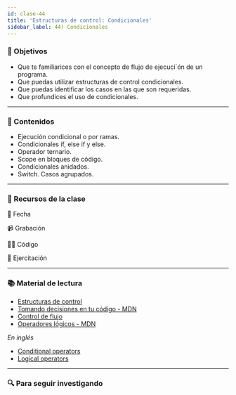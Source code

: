 ```yaml
---
id: clase-44
title: 'Estructuras de control: Condicionales'
sidebar_label: 44) Condicionales
---
```


### 🏁 Objetivos

- Que te familiarices con el concepto de flujo de ejecuci´ón de un programa.
- Que puedas utilizar estructuras de control condicionales.
- Que puedas identificar los casos en las que son requeridas.
- Que profundices el uso de condicionales.

---

### 📝 Contenidos

- Ejecución condicional o por ramas.
- Condicionales if, else if y else.
- Operador ternario.
- Scope en bloques de código.
- Condicionales anidados.
- Switch. Casos agrupados.

---

### 🚀 Recursos de la clase

📆 Fecha

📹 Grabación

👩‍💻 Código

💪 Ejercitación

---

### 📚 Material de lectura

- [Estructuras de control](https://frontend.adaitw.org/docs/js/js04)
- [Tomando decisiones en tu código - MDN](https://developer.mozilla.org/es/docs/Learn/JavaScript/Building_blocks/conditionals)
- [Control de flujo](https://developer.mozilla.org/es/docs/Web/JavaScript/Guide/Control_de_flujo_y_manejo_de_errores)
- [Operadores lógicos - MDN](https://developer.mozilla.org/es/docs/Web/JavaScript/Referencia/Operadores/Operadores_l%C3%B3gicos)

_En inglés_

- [Conditional operators](https://javascript.info/ifelse)
- [Logical operators](https://javascript.info/logical-operators)

---

### 🔍 Para seguir investigando
